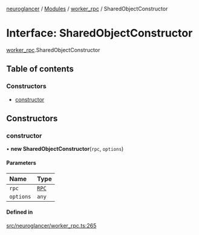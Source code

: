 [neuroglancer](../README.md) / [Modules](../modules.md) / [worker\_rpc](../modules/worker_rpc.md) / SharedObjectConstructor

# Interface: SharedObjectConstructor

[worker_rpc](../modules/worker_rpc.md).SharedObjectConstructor

## Table of contents

### Constructors

- [constructor](worker_rpc.SharedObjectConstructor.md#constructor)

## Constructors

### constructor

• **new SharedObjectConstructor**(`rpc`, `options`)

#### Parameters

| Name | Type |
| :------ | :------ |
| `rpc` | [`RPC`](../classes/worker_rpc.RPC.md) |
| `options` | `any` |

#### Defined in

[src/neuroglancer/worker_rpc.ts:265](https://github.com/ActiveBrainAtlas2/neuroglancer/blob/285e65d7/src/neuroglancer/worker_rpc.ts#L265)
